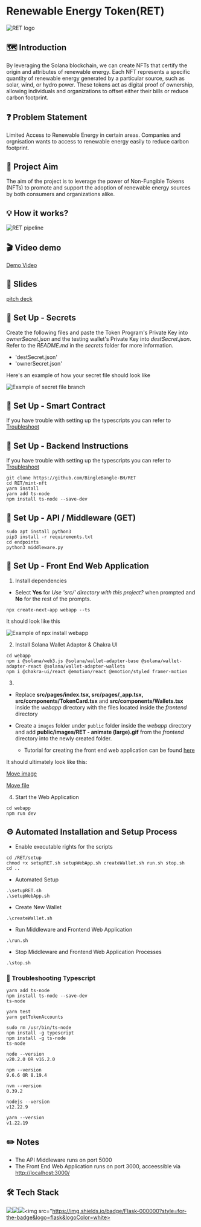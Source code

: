 # Renewable Energy Token(RET)

![RET logo](/images/RET%20-%20banner.gif)

## 🗺️ Introduction
By leveraging the Solana blockchain, we can create NFTs that certify the origin and attributes of renewable energy. Each NFT represents a specific quantity of renewable energy generated by a particular source, such as solar, wind, or hydro power. These tokens act as digital proof of ownership, allowing individuals and organizations to offset either their bills or reduce carbon footprint.

## ❓ Problem Statement
Limited Access to Renewable Energy in certain areas. Companies and orgnisation wants to access to renewable energy easily to reduce carbon footprint.

## :dart: Project Aim
The aim of the project is to leverage the power of Non-Fungible Tokens (NFTs) to promote and support the adoption of renewable energy sources by both consumers and organizations alike.

## 💡 How it works?
![RET pipeline](/images/RET%20-%20pipeline.png)

## :clapper: Video demo
[Demo Video](https://youtu.be/4eJ_bG5xl_w)

## :bookmark_tabs: Slides

[pitch deck](https://docs.google.com/presentation/d/1FeaY0W1N5DRBbcQR0JUa_vOHqVAtOZNt/edit?usp=sharing&ouid=117867426561413466927&rtpof=true&sd=true)

## :pushpin: Set Up - Secrets
Create the following files and paste the Token Program's Private Key into _ownerSecret.json_ and the testing wallet's Private Key into _destSecret.json_. Refer to the _README.md_ in the _secrets_ folder for more information.
- 'destSecret.json'
- 'ownerSecret.json'

Here's an example of how your secret file should look like

![Example of secret file branch](/images/RET%20-%20file-branch-for-secret.png)

## :pushpin: Set Up - Smart Contract
If you have trouble with setting up the typescripts you can refer to [Troubleshoot](###-Troubleshooting-Typescript)

## :pushpin: Set Up - Backend Instructions
If you have trouble with setting up the typescripts you can refer to [Troubleshoot](#troubleshooting-typescript)
```
git clone https://github.com/BingleBangle-BH/RET
cd RET/mint-nft
yarn install
yarn add ts-node
npm install ts-node --save-dev
```

## :pushpin: Set Up - API / Middleware (GET)
```
sudo apt install python3
pip3 install -r requirements.txt
cd endpoints
python3 middleware.py
```

## :pushpin: Set Up - Front End Web Application
1. Install dependencies
- Select **Yes** for _Use 'src/' directory with this project?_ when prompted and **No** for the rest of the prompts.
```
npx create-next-app webapp --ts
```

It should look like this

![Example of npx install webapp](/images/RET%20-%20install-frontend.png)

2. Install Solana Wallet Adaptor & Chakra UI
```
cd webapp
npm i @solana/web3.js @solana/wallet-adapter-base @solana/wallet-adapter-react @solana/wallet-adapter-wallets
npm i @chakra-ui/react @emotion/react @emotion/styled framer-motion
```

3. 
- Replace **src/pages/index.tsx, src/pages/_app.tsx, src/components/TokenCard.tsx** and **src/components/Wallets.tsx** inside the _webapp_ directory with the files located inside the _frontend_ directory
- Create a `images` folder under `public` folder inside the _webapp_ directory and add **public/images/RET - animate (large).gif** from the  _frontend_ directory into the newly created folder.

    - Tutorial for creating the front end web application can be found [here](https://blog.anishde.dev/creating-a-custom-solana-connect-wallet-ui-with-react-and-chakra-ui)


It should ultimately look like this:

[Move image](/images/RET%20-%20move-image.png)

[Move file](/images/RET%20-%20move-files.png)

4. Start the Web Application
```
cd webapp
npm run dev
```

## :gear: Automated Installation and Setup Process
- Enable executable rights for the scripts
```
cd /RET/setup
chmod +x setupRET.sh setupWebApp.sh createWallet.sh run.sh stop.sh
cd ..
```
- Automated Setup
```
.\setupRET.sh 
.\setupWebApp.sh 
```
- Create New Wallet
```
.\createWallet.sh
```
- Run Middleware and Frontend Web Application
```
.\run.sh
```
- Stop Middleware and Frontend Web Application Processes
```
.\stop.sh
```

### :syringe: Troubleshooting Typescript
```
yarn add ts-node
npm install ts-node --save-dev
ts-node
```
```
yarn test
yarn getTokenAccounts
```
```
sudo rm /usr/bin/ts-node
npm install -g typescript
npm install -g ts-node
ts-node
```
```
node --version
v20.2.0 OR v16.2.0

npm --version
9.6.6 OR 8.19.4

nvm --version
0.39.2

nodejs --version
v12.22.9

yarn --version
v1.22.19
```

## :pencil2: Notes
- The API Middleware runs on port 5000
- The Front End Web Application runs on port 3000, acceessible via [http://localhost:3000/](http://localhost:3000/)

## :hammer_and_wrench: Tech Stack
<img src="https://img.shields.io/badge/React-20232A?style=for-the-badge&logo=react&logoColor=61DAFB"/><img src="https://img.shields.io/badge/next.js-000000?style=for-the-badge&logo=nextdotjs&logoColor=white"><img src="https://img.shields.io/badge/web3.js-F16822?style=for-the-badge&logo=web3.js&logoColor=white"><img src="https://img.shields.io/badge/Flask-000000?style=for-the-badge&logo=flask&logoColor=white>